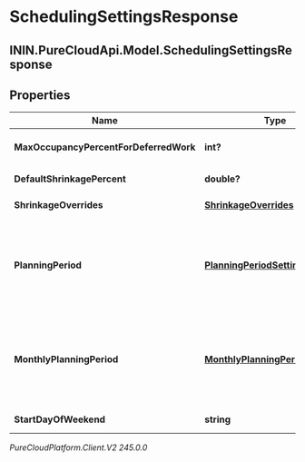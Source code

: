 # SchedulingSettingsResponse

## ININ.PureCloudApi.Model.SchedulingSettingsResponse

## Properties

|Name | Type | Description | Notes|
|------------ | ------------- | ------------- | -------------|
| **MaxOccupancyPercentForDeferredWork** | **int?** | Max occupancy percent for deferred work | [optional] |
| **DefaultShrinkagePercent** | **double?** | Default shrinkage percent for scheduling | [optional] |
| **ShrinkageOverrides** | [**ShrinkageOverrides**](ShrinkageOverrides) | Shrinkage overrides for scheduling | [optional] |
| **PlanningPeriod** | [**PlanningPeriodSettings**](PlanningPeriodSettings) | Planning period settings for scheduling. Only one of planningPeriod or monthlyPlanningPeriod will be defined if applicable, but both can be null | [optional] |
| **MonthlyPlanningPeriod** | [**MonthlyPlanningPeriodSettings**](MonthlyPlanningPeriodSettings) | Monthly planning period settings for scheduling. Only one of planningPeriod or monthlyPlanningPeriod will be defined if applicable, but both can be null | [optional] |
| **StartDayOfWeekend** | **string** | Start day of weekend for scheduling | [optional] |



_PureCloudPlatform.Client.V2 245.0.0_
